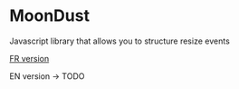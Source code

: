 # MoonDust
Javascript library that allows you to structure resize events


[FR version](https://github.com/EODEgroup/MoonDust/blob/master/README_fr.md)





EN version -> TODO
